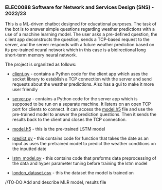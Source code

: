### ELEC0088 Software for Network and Services Design (SNS) - 2022/23
This is a ML-driven chatbot designed for educational purposes. The task of the bot is to answer simple questions regarding weather predictions with a use of a machine learning model. The user asks a pre-defined question, the client app deconstructs the question, sends a TCP-based request to the server, and the server responds with a future weather prediction based on its pre-trained neural network which in this case is a bidirectional long short-term memory neural network. 

The project is organized as follows:

- [client.py](client.py) - contains a Python code for the client app which uses the socket library to establish a TCP connection with the server and send requests about the weather predictions. Also has a gui to make it more user friendly

- [server.py](server.py) - contains a Python code for the server app which is supposed to be run on a separate machine. It listens on an open TCP port for clients to connect. It can access the [model.h5](model.h5) file and use the pre-trained model to answer the prediction questions. Then it sends the results back to the client and closes the TCP connection.

- [model.h5](model.h5) - this is the pre-trained LSTM model

- [predict.py](predict.py) - this contains code for  function that takes the date as an input as uses the pretrained model to predict the weather conditions on the inputted date

- [lstm_model.py](lstm_model.py) - this contains code that preforms data preprocessing of the data and hyper parameter tuning before training the lstm model

- [london_dataset.csv](london_dataset.csv) - this the dataset the model is trained on


//TO-DO
Add and describe MLR model, results file
